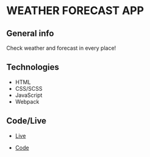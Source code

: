 # WEATHER FORECAST APP

## General info

Check weather and forecast in every place!

## Technologies

- HTML
- CSS/SCSS
- JavaScript
- Webpack

## Code/Live

- [Live](https://plaski.github.io/weather/dist/)

- [Code](https://github.com/plaski/weather)
